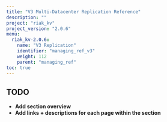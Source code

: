```yaml
---
title: "V3 Multi-Datacenter Replication Reference"
description: ""
project: "riak_kv"
project_version: "2.0.6"
menu:
  riak_kv-2.0.6:
    name: "V3 Replication"
    identifier: "managing_ref_v3"
    weight: 112
    parent: "managing_ref"
toc: true
---
```


## TODO

- **Add section overview**
- **Add links + descriptions for each page within the section**
